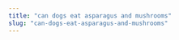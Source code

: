 ```yaml
---
title: "can dogs eat asparagus and mushrooms"
slug: "can-dogs-eat-asparagus-and-mushrooms"
---
```


